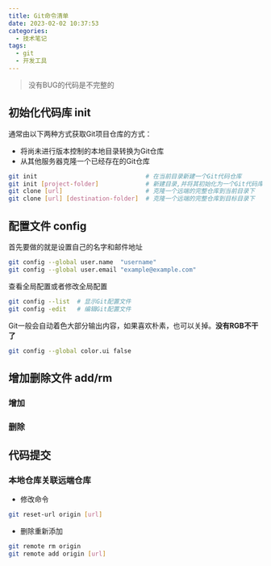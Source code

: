 ```yaml
---
title: Git命令清单
date: 2023-02-02 10:37:53
categories:
  - 技术笔记
tags: 
  - git
  - 开发工具
---
```

> 没有BUG的代码是不完整的

## 初始化代码库 init
通常由以下两种方式获取Git项目仓库的方式：
- 将尚未进行版本控制的本地目录转换为Git仓库
- 从其他服务器克隆一个已经存在的Git仓库
```bash
git init                              # 在当前目录新建一个Git代码仓库
git init [project-folder]             # 新建目录,并将其初始化为一个Git代码库
git clone [url]                       # 克隆一个远端的完整仓库到当前目录下 
git clone [url] [destination-folder]  # 克隆一个远端的完整仓库到目标目录下
```

## 配置文件 config
首先要做的就是设置自己的名字和邮件地址
```bash
git config --global user.name  "username"
git config --global user.email "example@example.com"
```
查看全局配置或者修改全局配置
```bash
git config --list  # 显示Git配置文件
git config -edit   # 编辑Git配置文件  
```
Git一般会自动着色大部分输出内容，如果喜欢朴素，也可以关掉。**没有RGB不干了**
```bash
git config --global color.ui false
```
## 增加删除文件 add/rm

### 增加


### 删除

## 代码提交


### 本地仓库关联远端仓库

- 修改命令
```bash
git reset-url origin [url]
```
- 删除重新添加
```bash
git remote rm origin         
git remote add origin [url]
 ```
